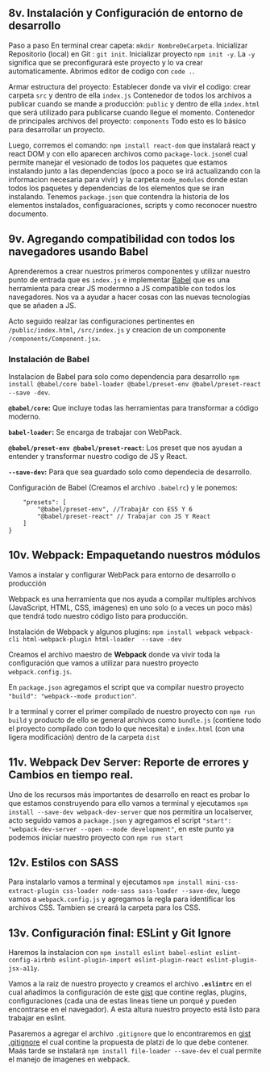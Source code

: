 ## 8v. Instalación y Configuración de entorno de desarrollo
Paso a paso
En terminal crear capeta: `mkdir NombreDeCarpeta`.
Inicializar Repositorio (local) en Git : `git init`.
Inicializar proyecto `npm init -y`. La `-y` significa que se preconfigurará este proyecto y lo va crear automaticamente.
Abrimos editor de codigo con `code .`.

Armar estructura del proyecto:
Establecer donde va vivir el codigo: crear carpeta `src` y dentro de ella `index.js`
Contenedor de todos los archivos a publicar cuando se mande a producción: `public` y dentro de ella `index.html` que será utilizado para publicarse cuando llegue el momento.
Contenedor de principales archivos del proyecto: `components` 
Todo esto es lo básico para desarrollar un proyecto.

Luego, corremos el comando: `npm install react-dom` que instalará react y react DOM y con ello aparecen archivos como `package-lock.json`el cual permite manejar el vesionado de todos los paquetes que estamos instalando junto a las dependencias (poco a poco se irá actualizando con la informacion necesaria para vivir) y la carpeta `node_modules` donde estan todos los paquetes y dependencias de los elementos que se iran instalando. Tenemos `package.json` que contendra la historia de los elementos instalados, configuaraciones, scripts y como reconocer nuestro documento.

## 9v. Agregando compatibilidad con todos los navegadores usando Babel
Aprenderemos a crear nuestros primeros componentes y utilizar nuestro punto de entrada que es `index.js` e implementar [Babel](https://babeljs.io/) que es una herramienta para crear JS modermno a JS compatible con todos los navegadores. Nos va a ayudar a hacer cosas con las nuevas tecnologías que se añaden a JS.

Acto seguido realzar las configuraciones pertinentes en `/public/index.html`, `/src/index.js` y creacion de un componente `/components/Component.jsx`.

### Instalación de Babel

Instalacion de Babel para solo como dependencia para desarrollo `npm install @babel/core babel-loader @babel/preset-env @babel/preset-react --save -dev`.

**`@babel/core`:** Que incluye todas las herramientas para transformar a código moderno.

**`babel-loader`:** Se encarga de trabajar con WebPack.

**`@babel/preset-env @babel/preset-react`:** Los preset que nos ayudan a entender y transformar nuestro codigo de JS y React.

**`--save-dev`:** Para que sea guardado solo como dependecia de desarrollo.

Configuración de Babel (Creamos el archivo `.babelrc`) y le ponemos:

~~~ {
    "presets": [
        "@babel/preset-env", //TrabajAr con ES5 Y 6
        "@babel/preset-react" // Trabajar con JS Y React
    ]
}
~~~


## 10v. Webpack: Empaquetando nuestros módulos
Vamos a instalar y configurar WebPack para entorno de desarrollo o producción

Webpack es una herramienta que nos ayuda a compilar multiples archivos (JavaScript, HTML, CSS, imágenes) en uno solo (o a veces un poco más) que tendrá todo nuestro código listo para producción.

Instalación de Webpack y algunos plugins:
`npm install webpack webpack-cli html-webpack-plugin html-loader  --save -dev`

Creamos el archivo maestro de **Webpack** donde va vivir toda la configuración que vamos a utilizar para nuestro proyecto `webpack.config.js`.

En `package.json` agregamos el script que va compilar nuestro proyecto `"build": "webpack--mode production"`.

Ir a terminal y correr el primer compilado de nuestro proyecto con `npm run build` y producto de ello se general archivos como `bundle.js` (contiene todo el proyecto compilado con todo lo que necesita) e `index.html` (con una ligera modificación) dentro de la carpeta `dist`

## 11v. Webpack Dev Server: Reporte de errores y Cambios en tiempo real.

Uno de los recursos más importantes de desarrollo en react es probar lo que estamos construyendo para ello vamos a terminal y ejecutamos `npm install --save-dev webpack-dev-server` que nos permitira un localserver, acto seguido vamos a `package.json` y agregamos el script `"start": "webpack-dev-server --open --mode development"`, en este punto ya podemos iniciar nuestro proyecto con `npm run start`

## 12v. Estilos con SASS

Para instalarlo vamos a terminal y ejecutamos `npm install mini-css-extract-plugin css-loader node-sass sass-loader --save-dev`, luego vamos a `webpack.config.js` y agregamos la regla para identificar los archivos CSS. Tambien se creará la carpeta para los CSS.

## 13v. Configuración final: ESLint y Git Ignore

Haremos la instalacion con `npm install eslint babel-eslint eslint-config-airbnb eslint-plugin-import eslint-plugin-react eslint-plugin-jsx-a11y`.

Vamos a la raiz de nuestro proyecto y creamos el archivo **`.eslintrc`** en el cual añadimos la configuración de este [gist](https://gist.github.com/gndx/60ae8b1807263e3a55f790ed17c4c57a) que contine reglas, plugins, configuraciones (cada una de estas lineas tiene un porqué y pueden encontrarse en el navegador). A esta altura nuestro proyecto está listo para trabajar en eslint.

Pasaremos a agregar el archivo `.gitignore` que lo encontraremos en [gist .gitignore](https://gist.github.com/gndx/747a8913d12e96ff8374e2125efde544) el cual contine la propuesta de platzi de lo que debe contener. Maás tarde se instalará `npm install file-loader --save-dev` el cual permite el manejo de imagenes en webpack.